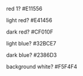 red 1? #E11556

light red? #E41456

dark red? #CF010F

light blue? #32BCE7

dark blue? #2386D3

background white? #F5F4F4

